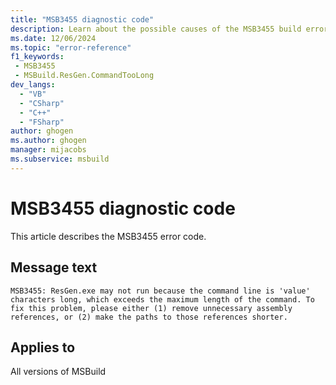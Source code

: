 ```yaml
---
title: "MSB3455 diagnostic code"
description: Learn about the possible causes of the MSB3455 build error, and get troubleshooting tips.
ms.date: 12/06/2024
ms.topic: "error-reference"
f1_keywords:
 - MSB3455
 - MSBuild.ResGen.CommandTooLong
dev_langs:
  - "VB"
  - "CSharp"
  - "C++"
  - "FSharp"
author: ghogen
ms.author: ghogen
manager: mijacobs
ms.subservice: msbuild
---
```


# MSB3455 diagnostic code

<!-- :::ErrorDefinitionDescription::: -->
<!-- :::editable-content name="introDescription"::: -->
This article describes the MSB3455 error code.
<!-- :::editable-content-end::: -->

## Message text

`MSB3455: ResGen.exe may not run because the command line is 'value' characters long, which exceeds the maximum length of the command. To fix this problem, please either (1) remove unnecessary assembly references, or (2) make the paths to those references shorter.`

<!-- :::editable-content name="postOutputDescription"::: -->
<!--
{StrBegin="MSB3455: "}
-->
<!-- :::editable-content-end::: -->
<!-- :::ErrorDefinitionDescription-end::: -->

## Applies to

All versions of MSBuild
